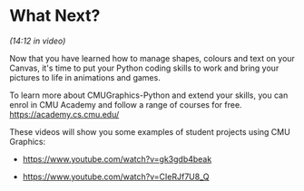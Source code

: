 # What Next?
*(14:12 in video)*

Now that you have learned how to manage shapes, colours and text on your Canvas, it's time to put your Python coding skills to work and bring your pictures to life in animations and games.

To learn more about CMUGraphics-Python and extend your skills, you can enrol in CMU Academy and follow a range of courses for free.  https://academy.cs.cmu.edu/

These videos will show you some examples of student projects using CMU Graphics:

- https://www.youtube.com/watch?v=gk3gdb4beak

- https://www.youtube.com/watch?v=CIeRJf7U8_Q 

